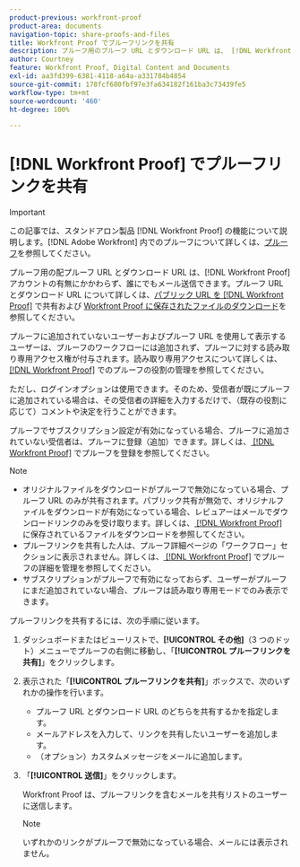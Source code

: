 ```yaml
---
product-previous: workfront-proof
product-area: documents
navigation-topic: share-proofs-and-files
title: Workfront Proof でプルーフリンクを共有
description: プルーフ用のプルーフ URL とダウンロード URL は、 [!DNL Workfront Proof]  アカウントの有無にかかわらず、誰にでもメールで送信できます。プルーフ URL とダウンロード URL について詳しくは、Workfront Proof のパブリック URL の共有およびWorkfront Proof に保存されたファイルのダウンロードを参照してください。
author: Courtney
feature: Workfront Proof, Digital Content and Documents
exl-id: aa3fd399-6381-4118-a64a-a331784b4854
source-git-commit: 178fcf680fbf97e3fa634182f161ba3c73439fe5
workflow-type: tm+mt
source-wordcount: '460'
ht-degree: 100%

---
```


# [!DNL Workfront Proof] でプルーフリンクを共有

>[!IMPORTANT]
>
>この記事では、スタンドアロン製品 [!DNL Workfront Proof] の機能について説明します。[!DNL Adobe Workfront] 内でのプルーフについて詳しくは、[プルーフ](../../../review-and-approve-work/proofing/proofing.md)を参照してください。

プルーフ用の配プルーフ URL とダウンロード URL は、[!DNL Workfront Proof] アカウントの有無にかかわらず、誰にでもメール送信できます。プルーフ URL とダウンロード URL について詳しくは、[パブリック URL を  [!DNL Workfront Proof]](../../../workfront-proof/wp-work-proofsfiles/share-proofs-and-files/share-public-url.md) で共有および [Workfront Proof に保存されたファイルのダウンロード](../../../workfront-proof/wp-work-proofsfiles/manage-your-work/download-files-stored.md)を参照してください。

プルーフに追加されていないユーザーおよびプルーフ URL を使用して表示するユーザーは、プルーフのワークフローには追加されず、プルーフに対する読み取り専用アクセス権が付与されます。読み取り専用アクセスについて詳しくは、[ [!DNL Workfront Proof]](../../../workfront-proof/wp-work-proofsfiles/share-proofs-and-files/manage-proof-roles.md) でのプルーフの役割の管理を参照してください。

ただし、ログインオプションは使用できます。そのため、受信者が既にプルーフに追加されている場合は、その受信者の詳細を入力するだけで、（既存の役割に応じて）コメントや決定を行うことができます。

プルーフでサブスクリプション設定が有効になっている場合、プルーフに追加されていない受信者は、プルーフに登録（追加）できます。詳しくは、[ [!DNL Workfront Proof]](../../../workfront-proof/wp-work-proofsfiles/share-proofs-and-files/subscribe-to-proof.md) でプルーフを登録を参照してください。

>[!NOTE]
>
>* オリジナルファイルをダウンロードがプルーフで無効になっている場合、プルーフ URL のみが共有されます。パブリック共有が無効で、オリジナルファイルをダウンロードが有効になっている場合、レビュアーはメールでダウンロードリンクのみを受け取ります。詳しくは、[ [!DNL Workfront Proof]](../../../workfront-proof/wp-work-proofsfiles/manage-your-work/download-files-stored.md) に保存されているファイルをダウンロードを参照してください。
>* プルーフリンクを共有した人は、プルーフ詳細ページの「ワークフロー」セクションに表示されません。詳しくは、[ [!DNL Workfront Proof]](../../../workfront-proof/wp-work-proofsfiles/manage-your-work/manage-proof-details.md) でプルーフの詳細を管理を参照してください。
>* サブスクリプションがプルーフで有効になっておらず、ユーザーがプルーフにまだ追加されていない場合、プルーフは読み取り専用モードでのみ表示できます。
>



プルーフリンクを共有するには、次の手順に従います。

1. ダッシュボードまたはビューリストで、**[!UICONTROL その他]**（3 つのドット）メニューでプルーフの右側に移動し、「**[!UICONTROL プルーフリンクを共有]**」をクリックします。

1. 表示された「**[!UICONTROL プルーフリンクを共有]**」ボックスで、次のいずれかの操作を行います。

   * プルーフ URL とダウンロード URL のどちらを共有するかを指定します。
   * メールアドレスを入力して、リンクを共有したいユーザーを追加します。
   * （オプション）カスタムメッセージをメールに追加します。

1. 「**[!UICONTROL 送信]**」をクリックします。

   Workfront Proof は、プルーフリンクを含むメールを共有リストのユーザーに送信します。

   >[!NOTE]
   >
   >いずれかのリンクがプルーフで無効になっている場合、メールには表示されません。
